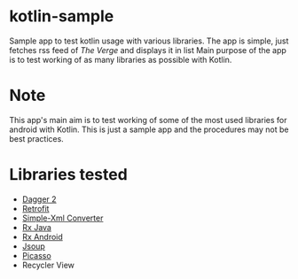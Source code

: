 # kotlin-sample
Sample app to test kotlin usage with various libraries. The app is simple, just fetches rss feed of *The Verge* and displays it in list
Main purpose of the app is to test working of as many libraries as possible with Kotlin.
# Note
This app's main aim is to test working of some of the most used libraries for android with Kotlin. This is just a sample
app and the procedures may not be best practices.

# Libraries tested
* [Dagger 2](http://google.github.io/dagger/)
* [Retrofit ](https://github.com/square/retrofit)
* [Simple-Xml Converter](https://github.com/square/retrofit/tree/master/retrofit-converters/simplexml)
* [Rx Java](https://github.com/ReactiveX/RxJava)
* [Rx Android](https://github.com/ReactiveX/RxAndroid)
* [Jsoup](https://github.com/jhy/jsoup/)
* [Picasso](https://github.com/square/picasso)
* Recycler View


